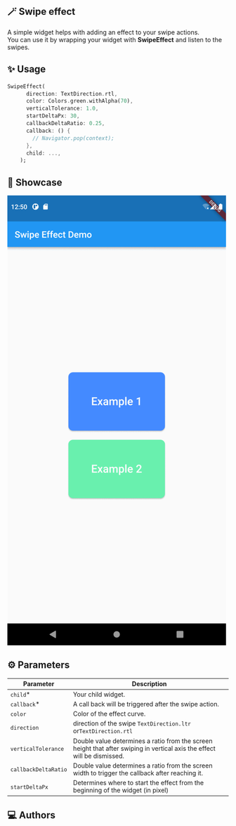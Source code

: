 <!-- 
This README describes the package. If you publish this package to pub.dev,
this README's contents appear on the landing page for your package.

For information about how to write a good package README, see the guide for
[writing package pages](https://dart.dev/guides/libraries/writing-package-pages). 

For general information about developing packages, see the Dart guide for
[creating packages](https://dart.dev/guides/libraries/create-library-packages)
and the Flutter guide for
[developing packages and plugins](https://flutter.dev/developing-packages). 
-->


## 🪄 Swipe effect
A simple widget helps with adding an effect to your swipe actions.<br>
You can use it by wrapping your widget with <b>SwipeEffect</b> and listen to the swipes.


## ✨ Usage


```dart
SwipeEffect(
      direction: TextDirection.rtl, 
      color: Colors.green.withAlpha(70),
      verticalTolerance: 1.0,
      startDeltaPx: 30,
      callbackDeltaRatio: 0.25,
      callback: () {
        // Navigator.pop(context);
      },
      child: ...,
    );
```
## 🔮 Showcase
![image](images/gif1.gif)
## ⚙️ Parameters

| Parameter | Description |
|---|---|
| `child`* | Your child widget. |
| `callback`* | A call back will be triggered after the swipe action. |
| `color`| Color of the effect curve. |
| `direction` | direction of the swipe `TextDirection.ltr` or`TextDirection.rtl` |
| `verticalTolerance`| Double value determines a ratio from the screen height that after swiping in vertical axis the effect will be dismissed. |
| `callbackDeltaRatio`| Double value determines a ratio from the screen width to trigger the callback after reaching it.|
| `startDeltaPx`|Determines where to start the effect from the beginning of the widget (in pixel) |



## 💻 Authors